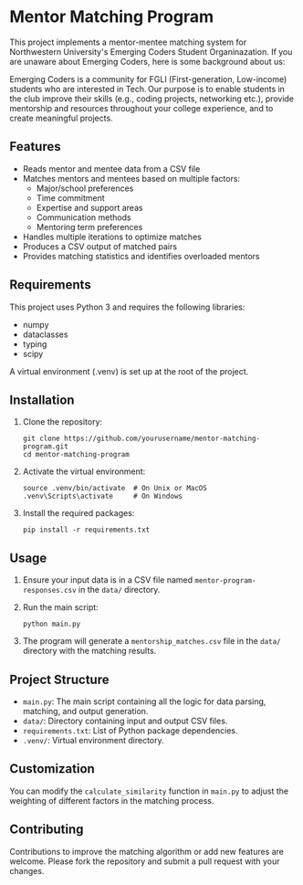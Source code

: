 # Mentor Matching Program

This project implements a mentor-mentee matching system for Northwestern University's Emerging Coders Student Organinazation. If you are unaware about Emerging Coders, here is some background about us:

Emerging Coders is a community for FGLI (First-generation, Low-income) students who are interested in Tech. Our purpose is to enable students in the club improve their skills (e.g., coding projects, networking etc.), provide mentorship and resources throughout your college experience, and to create meaningful projects.

## Features

- Reads mentor and mentee data from a CSV file
- Matches mentors and mentees based on multiple factors:
  - Major/school preferences
  - Time commitment
  - Expertise and support areas
  - Communication methods
  - Mentoring term preferences
- Handles multiple iterations to optimize matches
- Produces a CSV output of matched pairs
- Provides matching statistics and identifies overloaded mentors

## Requirements

This project uses Python 3 and requires the following libraries:

- numpy
- dataclasses
- typing
- scipy

A virtual environment (.venv) is set up at the root of the project.

## Installation

1. Clone the repository:

   ```
   git clone https://github.com/yourusername/mentor-matching-program.git
   cd mentor-matching-program
   ```

2. Activate the virtual environment:

   ```
   source .venv/bin/activate  # On Unix or MacOS
   .venv\Scripts\activate     # On Windows
   ```

3. Install the required packages:
   ```
   pip install -r requirements.txt
   ```

## Usage

1. Ensure your input data is in a CSV file named `mentor-program-responses.csv` in the `data/` directory.

2. Run the main script:

   ```
   python main.py
   ```

3. The program will generate a `mentorship_matches.csv` file in the `data/` directory with the matching results.

## Project Structure

- `main.py`: The main script containing all the logic for data parsing, matching, and output generation.
- `data/`: Directory containing input and output CSV files.
- `requirements.txt`: List of Python package dependencies.
- `.venv/`: Virtual environment directory.

## Customization

You can modify the `calculate_similarity` function in `main.py` to adjust the weighting of different factors in the matching process.

## Contributing

Contributions to improve the matching algorithm or add new features are welcome. Please fork the repository and submit a pull request with your changes.
